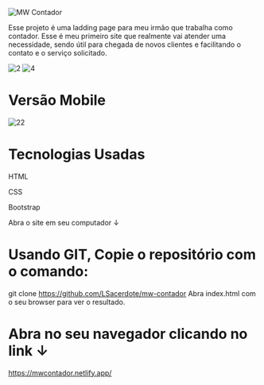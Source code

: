 ![MW Contador](https://user-images.githubusercontent.com/107942374/222155362-0c4c46b4-b3fa-4a87-a604-c966964758ad.png)

Esse projeto é uma ladding page para meu irmão que trabalha como contador. Esse é meu primeiro site que realmente vai atender uma necessidade, sendo útil para chegada de novos clientes e facilitando o contato e o serviço solicitado.

![2](https://user-images.githubusercontent.com/107942374/222154800-3b2a3f22-04b8-484c-97b3-95bf94ec5e46.png)
![4](https://user-images.githubusercontent.com/107942374/222154839-5ff6c8e0-fb2e-4451-9a9b-192243ba0256.png)

# Versão Mobile
![22](https://user-images.githubusercontent.com/107942374/222155970-417be745-e3c2-44db-a424-8ade03986f2c.png)

# Tecnologias Usadas
HTML

CSS

Bootstrap
 
Abra o site em seu computador  ↓

# Usando GIT, Copie o repositório com o comando:
git clone https://github.com/LSacerdote/mw-contador
Abra index.html com o seu browser para ver o resultado.
             
# Abra no seu navegador clicando no link  ↓
https://mwcontador.netlify.app/
